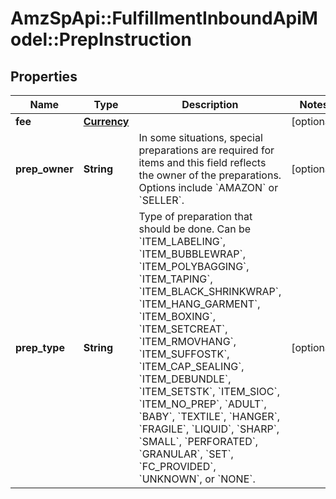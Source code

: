 # AmzSpApi::FulfillmentInboundApiModel::PrepInstruction

## Properties
Name | Type | Description | Notes
------------ | ------------- | ------------- | -------------
**fee** | [**Currency**](Currency.md) |  | [optional] 
**prep_owner** | **String** | In some situations, special preparations are required for items and this field reflects the owner of the         preparations. Options include &#x60;AMAZON&#x60; or &#x60;SELLER&#x60;. | [optional] 
**prep_type** | **String** | Type of preparation that should be done. Can be &#x60;ITEM_LABELING&#x60;, &#x60;ITEM_BUBBLEWRAP&#x60;, &#x60;ITEM_POLYBAGGING&#x60;, &#x60;ITEM_TAPING&#x60;, &#x60;ITEM_BLACK_SHRINKWRAP&#x60;, &#x60;ITEM_HANG_GARMENT&#x60;, &#x60;ITEM_BOXING&#x60;, &#x60;ITEM_SETCREAT&#x60;, &#x60;ITEM_RMOVHANG&#x60;, &#x60;ITEM_SUFFOSTK&#x60;, &#x60;ITEM_CAP_SEALING&#x60;, &#x60;ITEM_DEBUNDLE&#x60;, &#x60;ITEM_SETSTK&#x60;, &#x60;ITEM_SIOC&#x60;, &#x60;ITEM_NO_PREP&#x60;, &#x60;ADULT&#x60;, &#x60;BABY&#x60;, &#x60;TEXTILE&#x60;, &#x60;HANGER&#x60;, &#x60;FRAGILE&#x60;, &#x60;LIQUID&#x60;, &#x60;SHARP&#x60;, &#x60;SMALL&#x60;, &#x60;PERFORATED&#x60;, &#x60;GRANULAR&#x60;, &#x60;SET&#x60;, &#x60;FC_PROVIDED&#x60;, &#x60;UNKNOWN&#x60;, or &#x60;NONE&#x60;. | [optional] 

